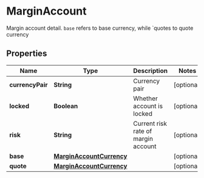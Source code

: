 
# MarginAccount

Margin account detail. `base` refers to base currency, while `quotes to quote currency

## Properties

Name | Type | Description | Notes
------------ | ------------- | ------------- | -------------
**currencyPair** | **String** | Currency pair |  [optional]
**locked** | **Boolean** | Whether account is locked |  [optional]
**risk** | **String** | Current risk rate of margin account |  [optional]
**base** | [**MarginAccountCurrency**](MarginAccountCurrency.md) |  |  [optional]
**quote** | [**MarginAccountCurrency**](MarginAccountCurrency.md) |  |  [optional]

